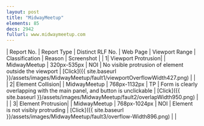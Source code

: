 ```yaml
---
layout: post
title: "MidwayMeetup"
elements: 85
decs: 2942
fullurl: www.midwaymeetup.com
---
```

| Report No. | Report Type | Distinct RLF No. | Web Page | Viewport Range | Classification | Reason | Screenshot |
| 1| Viewport Protrusion| | MidwayMeetup | 320px-535px | NOI | No visible protrusion of element outside the viewport | [Click]({{ site.baseurl }}/assets/images/MidwayMeetup/fault1/viewportOverflowWidth427.png) | |
| 2| Element Collision| | MidwayMeetup | 768px-1132px | TP | Form is clearly overlapping with the main panel, and button is unclickable | [Click]({{ site.baseurl }}/assets/images/MidwayMeetup/fault2/overlapWidth950.png) | |
| 3| Element Protrusion| | MidwayMeetup | 768px-1024px | NOI | Element is not visibly protruding | [Click]({{ site.baseurl }}/assets/images/MidwayMeetup/fault3/overflow-Width896.png) | |
